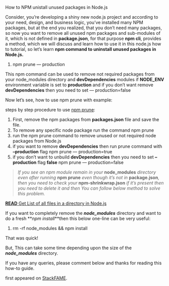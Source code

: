 How to NPM unistall unused packages in Node.js

Consider, you’re developing a shiny new node.js project and according to your need, design, and business logic, you’ve installed many NPM packages, but at the end you realized, that you don’t need many packages, so now you want to remove all unused npm packages and sub-modules of it, which is not defined in **package.json**, for that purpose **npm cli**, provides a method, which we will discuss and learn how to use it in this node.js how to tutorial, so let’s learn **npm command to uninstall unused packages in Node.js.**

1.  npm prune <pkg> — production

This npm command can be used to remove not required packages from your node_modules directory and **devDependencies** modules if **NODE_ENV** environment variable is set to **production** and if you don’t want remove **devDependencies** then you need to set — production=false

Now let’s see, how to use npm prune with example:

steps by step procedure to use [npm prune](https://docs.npmjs.com/cli/prune):

1.  First, remove the npm packages from **packages.json** file and save the file.
2.  To remove any specific node package run the command npm prune <pkg>
3.  run the npm prune command to remove unused or not required node packages from Node.js
4.  if you want to remove **devDependencies** then run prune command with **–production** flag npm prune — production=true
5.  if you don’t want to unbuild **devDependencies** then you need to set **–production** flag **false** npm prune — production=false

> _If you see an npm module remain in your_ **node_modules** _directory even after running_ **npm prune** _even though it’s not in_ **package.json**_, then you need to check your_ **npm-shrinkwrap.json** _if it’s present then you need to delete it and then You can follow below method to solve this problem._

[**READ** Get List of all files in a directory in Node.js](https://stackfame.com/list-all-files-in-a-directory-nodejs)

If you want to completely remove the **_node_modules_** directory and want to do a fresh **_npm install_**then this below one-line can be very useful:

1.  rm -rf node_modules && npm install

That was quick!

But, This can take some time depending upon the size of the **_node_modules_** directory.

If you have any queries, please comment below and thanks for reading this how-to guide.

first appeared on [StackFAME](https://stackfame.com/npm-unistall-unused-packages-node-js).

